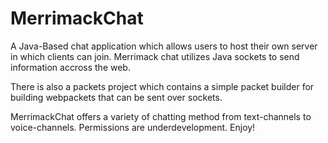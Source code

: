 # MerrimackChat

A Java-Based chat application which allows users to host their own server
in which clients can join.
Merrimack chat utilizes Java sockets to send information accross the web.

There is also a packets project which contains a simple packet builder for building webpackets
that can be sent over sockets.

MerrimackChat offers a variety of chatting method from text-channels to voice-channels.
Permissions are underdevelopment.
Enjoy!
